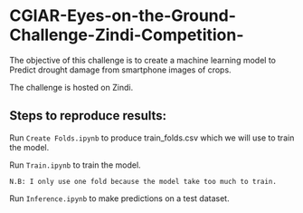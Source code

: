 # CGIAR-Eyes-on-the-Ground-Challenge-Zindi-Competition-
The objective of this challenge is to create a machine learning model to Predict drought damage from smartphone images of crops.

The challenge is hosted on Zindi.

## Steps to reproduce results:

Run `Create Folds.ipynb` to produce train_folds.csv which we will use to train the model.

Run `Train.ipynb` to train the model.

`N.B: I only use one fold because the model take too much to train.`

Run `Inference.ipynb` to make predictions on a test dataset.
